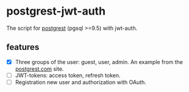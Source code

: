 # postgrest-jwt-auth
The script for [postgrest](https://github.com/begriffs/postgrest) (pgsql >=9.5) with jwt-auth.

## features
- [x] Three groups of the user: guest, user, admin. An example from the [postgrest.com](http://postgrest.com/) site.
- [ ] JWT-tokens: access token, refresh token.
- [ ] Registration new user and authorization with OAuth.
